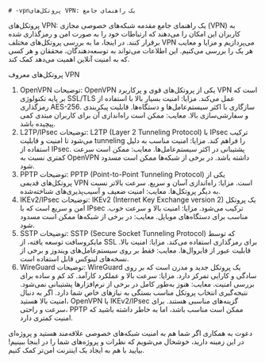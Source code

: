	# -vpnپروتکل‌های VPN: یک راهنمای جامع
پروتکل‌های VPN: یک راهنمای جامع
مقدمه
شبکه‌های خصوصی مجازی (VPN) به کاربران این امکان را می‌دهند که ارتباطات خود را به صورت امن و رمزگذاری شده برقرار کنند. در اینجا، ما به بررسی پروتکل‌های مختلف VPN می‌پردازیم و مزایا و معایب هر یک را بررسی می‌کنیم. این اطلاعات می‌تواند به توسعه‌دهندگان، محققان و هر کسی که به امنیت آنلاین اهمیت می‌دهد کمک کند.

پروتکل‌های معروف VPN
1. OpenVPN
توضیحات: OpenVPN یکی از پروتکل‌های قوی و پرکاربرد VPN است که بر پایه تکنولوژی SSL/TLS عمل می‌کند.
مزایا:
امنیت بسیار بالا با استفاده از رمزگذاری AES-256.
سازگاری با اکثر سیستم‌عامل‌ها و دستگاه‌ها.
قابلیت پیکربندی و سفارشی‌سازی بالا.
معایب:
ممکن است راه‌اندازی آن برای کاربران مبتدی کمی پیچیده باشد.
2. L2TP/IPsec
توضیحات: L2TP (Layer 2 Tunneling Protocol) با IPsec ترکیب می‌شود تا امنیت و قابلیت tunneling را فراهم کند.
مزایا:
امنیت مناسب به دلیل استفاده از IPsec.
پشتیبانی در اکثر سیستم‌عامل‌ها.
معایب:
ممکن است سرعت کمتری نسبت به OpenVPN داشته باشد.
در برخی از شبکه‌ها ممکن است مسدود شود.
3. PPTP
توضیحات: PPTP (Point-to-Point Tunneling Protocol) یکی از پروتکل‌های قدیمی VPN است.
مزایا:
راه‌اندازی آسان و سریع.
سرعت بالاتر نسبت به دیگر پروتکل‌ها.
معایب:
امنیت ضعیف و آسیب‌پذیری‌های شناخته‌شده.
4. IKEv2/IPsec
توضیحات: IKEv2 (Internet Key Exchange version 2) یک پروتکل امن و سریع است که با IPsec ترکیب می‌شود.
مزایا:
امنیت بالا و سرعت خوب.
مناسب برای دستگاه‌های موبایل.
معایب:
در برخی از شبکه‌ها ممکن است مسدود شود.
5. SSTP
توضیحات: SSTP (Secure Socket Tunneling Protocol) که توسط مایکروسافت توسعه یافته، از SSL برای رمزگذاری استفاده می‌کند.
مزایا:
امنیت بالا.
قابلیت عبور از فایروال‌ها.
معایب:
فقط بر روی سیستم‌عامل‌های ویندوز و برخی از نسخه‌های لینوکس قابل استفاده است.
6. WireGuard
توضیحات: WireGuard یک پروتکل جدید و مدرن است که بر روی سادگی و کارایی تمرکز دارد.
مزایا:
سرعت بالا و عملکرد کارآمد.
کد کم و ساده برای بررسی امنیت.
معایب:
هنوز به‌طور کامل در برخی از نرم‌افزارها پشتیبانی نمی‌شود.
نتیجه‌گیری
انتخاب پروتکل مناسب بستگی به نیازهای خاص شما دارد. اگر به دنبال امنیت بالا هستید، OpenVPN یا IKEv2/IPsec گزینه‌های مناسبی هستند. برای سرعت و راحتی، PPTP ممکن است مناسب باشد، اما به خاطر داشته باشید که امنیت کمتری دارد.

دعوت به همکاری
اگر شما هم به امنیت شبکه‌های خصوصی علاقه‌مند هستید و پروژه‌ای در این زمینه دارید، خوشحال می‌شویم که نظرات و پروژه‌های شما را در اینجا ببینیم! بیایید با هم به ایجاد یک اینترنت امن‌تر کمک کنیم.
